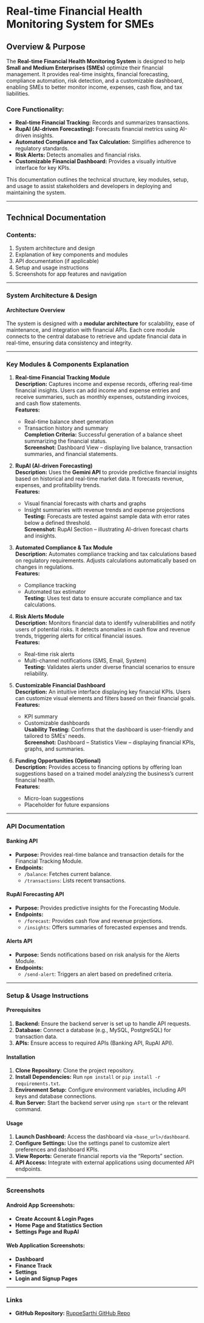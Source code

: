 # **Real-time Financial Health Monitoring System for SMEs**

## **Overview & Purpose**

The **Real-time Financial Health Monitoring System** is designed to help **Small and Medium Enterprises (SMEs)** optimize their financial management. It provides real-time insights, financial forecasting, compliance automation, risk detection, and a customizable dashboard, enabling SMEs to better monitor income, expenses, cash flow, and tax liabilities.

### **Core Functionality:**
- **Real-time Financial Tracking:** Records and summarizes transactions.
- **RupAI (AI-driven Forecasting):** Forecasts financial metrics using AI-driven insights.
- **Automated Compliance and Tax Calculation:** Simplifies adherence to regulatory standards.
- **Risk Alerts:** Detects anomalies and financial risks.
- **Customizable Financial Dashboard:** Provides a visually intuitive interface for key KPIs.

This documentation outlines the technical structure, key modules, setup, and usage to assist stakeholders and developers in deploying and maintaining the system.

---

## **Technical Documentation**

### **Contents:**
1. System architecture and design
2. Explanation of key components and modules
3. API documentation (if applicable)
4. Setup and usage instructions
5. Screenshots for app features and navigation

---

### **System Architecture & Design**

#### **Architecture Overview**
The system is designed with a **modular architecture** for scalability, ease of maintenance, and integration with financial APIs. Each core module connects to the central database to retrieve and update financial data in real-time, ensuring data consistency and integrity.

---

### **Key Modules & Components Explanation**

1. **Real-time Financial Tracking Module**  
   **Description:** Captures income and expense records, offering real-time financial insights. Users can add income and expense entries and receive summaries, such as monthly expenses, outstanding invoices, and cash flow statements.  
   **Features:**
   - Real-time balance sheet generation
   - Transaction history and summary  
   **Completion Criteria:** Successful generation of a balance sheet summarizing the financial status.  
   **Screenshot:** Dashboard View – displaying live balance, transaction summaries, and financial statements.

2. **RupAI (AI-driven Forecasting)**  
   **Description:** Uses the **Gemini API** to provide predictive financial insights based on historical and real-time market data. It forecasts revenue, expenses, and profitability trends.  
   **Features:**
   - Visual financial forecasts with charts and graphs
   - Insight summaries with revenue trends and expense projections  
   **Testing:** Forecasts are tested against sample data with error rates below a defined threshold.  
   **Screenshot:** RupAI Section – illustrating AI-driven forecast charts and insights.

3. **Automated Compliance & Tax Module**  
   **Description:** Automates compliance tracking and tax calculations based on regulatory requirements. Adjusts calculations automatically based on changes in regulations.  
   **Features:**
   - Compliance tracking
   - Automated tax estimator  
   **Testing:** Uses test data to ensure accurate compliance and tax calculations.

4. **Risk Alerts Module**  
   **Description:** Monitors financial data to identify vulnerabilities and notify users of potential risks. It detects anomalies in cash flow and revenue trends, triggering alerts for critical financial issues.  
   **Features:**
   - Real-time risk alerts
   - Multi-channel notifications (SMS, Email, System)  
   **Testing:** Validates alerts under diverse financial scenarios to ensure reliability.

5. **Customizable Financial Dashboard**  
   **Description:** An intuitive interface displaying key financial KPIs. Users can customize visual elements and filters based on their financial goals.  
   **Features:**
   - KPI summary
   - Customizable dashboards  
   **Usability Testing:** Confirms that the dashboard is user-friendly and tailored to SMEs' needs.  
   **Screenshot:** Dashboard – Statistics View – displaying financial KPIs, graphs, and summaries.

6. **Funding Opportunities (Optional)**  
   **Description:** Provides access to financing options by offering loan suggestions based on a trained model analyzing the business’s current financial health.  
   **Features:**
   - Micro-loan suggestions
   - Placeholder for future expansions

---

### **API Documentation**

#### **Banking API**
- **Purpose:** Provides real-time balance and transaction details for the Financial Tracking Module.  
- **Endpoints:**
  - `/balance`: Fetches current balance.
  - `/transactions`: Lists recent transactions.

#### **RupAI Forecasting API**
- **Purpose:** Provides predictive insights for the Forecasting Module.  
- **Endpoints:**
  - `/forecast`: Provides cash flow and revenue projections.
  - `/insights`: Offers summaries of forecasted expenses and trends.

#### **Alerts API**
- **Purpose:** Sends notifications based on risk analysis for the Alerts Module.  
- **Endpoints:**
  - `/send-alert`: Triggers an alert based on predefined criteria.

---

### **Setup & Usage Instructions**

#### **Prerequisites**
1. **Backend:** Ensure the backend server is set up to handle API requests.
2. **Database:** Connect a database (e.g., MySQL, PostgreSQL) for transaction data.
3. **APIs:** Ensure access to required APIs (Banking API, RupAI API).

#### **Installation**
1. **Clone Repository:** Clone the project repository.
2. **Install Dependencies:** Run `npm install` or `pip install -r requirements.txt`.
3. **Environment Setup:** Configure environment variables, including API keys and database connections.
4. **Run Server:** Start the backend server using `npm start` or the relevant command.

#### **Usage**
1. **Launch Dashboard:** Access the dashboard via `<base_url>/dashboard`.
2. **Configure Settings:** Use the settings panel to customize alert preferences and dashboard KPIs.
3. **View Reports:** Generate financial reports via the “Reports” section.
4. **API Access:** Integrate with external applications using documented API endpoints.

---

### **Screenshots**

#### **Android App Screenshots:**
- **Create Account & Login Pages**
- **Home Page and Statistics Section**
- **Settings Page and RupAI**

#### **Web Application Screenshots:**
- **Dashboard**
- **Finance Track**
- **Settings**
- **Login and Signup Pages**

---

### **Links**
- **GitHub Repository:** [RuppeSarthi GitHub Repo](#)
